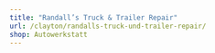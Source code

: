 ```yaml
---
title: "Randall’s Truck & Trailer Repair"
url: /clayton/randalls-truck-und-trailer-repair/
shop: Autowerkstatt
---
```

